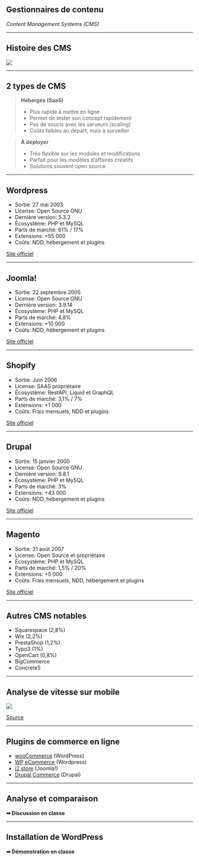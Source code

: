 ## Gestionnaires de contenu
*Content Management Systems (CMS)*

-----

## Histoire des CMS

![](img/cms-timeline.png)

-----

## 2 types de CMS

<blockquote>
  <b>Hébergés (SaaS)</b>
  <ul>
    <li>Plus rapide à mettre en ligne</li>
    <li>Permet de tester son concept rapidement</li>
    <li>Pas de soucis avec les serveurs (scaling)</li>
    <li>Coûts faibles au départ, mais à surveiller</li>
  </ul>
</blockquote>
<blockquote>
<b>À déployer</b>
  <ul>
    <li>Très flexible sur les modules et modifications</li>
    <li>Parfait pour les modèles d’affaires créatifs</li>
    <li>Solutions souvent open source</li>
  </ul>
</blockquote>

-----

## Wordpress

- Sortie: 27 mai 2003
- License: Open Source GNU
- Dernière version: 5.3.2
- Écosystème: PHP et MySQL
- Parts de marché: 61% / 17%
- Extensions: +55 000
- Coûts: NDD, hébergement et plugins

[Site officiel](https://wordpress.org/)

-----

## Joomla!

- Sortie: 22 septembre 2005
- License: Open Source GNU
- Dernière version: 3.9.14
- Écosystème: PHP et MySQL
- Parts de marché: 4,8%
- Extensions: +10 000
- Coûts: NDD, hébergement et plugins

[Site officiel](https://www.joomla.org/)

-----

## Shopify

- Sortie: Juin 2006
- License: SAAS propriétaire
- Écosystème: RestAPI, Liquid et GraphQL
- Parts de marché: 3,1% / 7%
- Extensions: +1 000
- Coûts: Frais mensuels, NDD et plugins

[Site officiel](https://www.shopify.com/)

-----

## Drupal

- Sortie: 15 janvier 2000
- License: Open Source GNU
- Dernière version: 8.8.1
- Écosystème: PHP et MySQL
- Parts de marché: 3%
- Extensions: +43 000
- Coûts: NDD, hébergement et plugins

[Site officiel](https://www.drupal.org/)

-----

## Magento

- Sortie: 31 août 2007
- License: Open Source et propriétaire
- Écosystème: PHP et MySQL
- Parts de marché: 1,5% / 20%
- Extensions: +5 000
- Coûts: Frais mensuels, NDD, hébergement et plugins

[Site officiel](https://magento.com/)

-----

## Autres CMS notables

- Squarespace (2,8%)
- Wix (2,2%)
- PrestaShop (1,2%)
- Typo3 (1%)
- OpenCart (0,8%)
- BigCommerce
- Concrete5

-----

## Analyse de vitesse sur mobile

![](img/cms-benchmark.png)

[Source](https://backlinko.com/page-speed-stats)

-----

## Plugins de commerce en ligne

- [wooCommerce](https://woocommerce.com/) (WordPress)
- [WP eCommerce](https://wpecommerce.org/) (Wordpress)
- [j2 store](https://www.j2store.org/) (Joomla!)
- [Drupal Commerce](https://drupalcommerce.org/) (Drupal)

-----

## Analyse et comparaison

**➡ Discussion en classe**

-----

## Installation de WordPress

**➡ Démonstration en classe**

